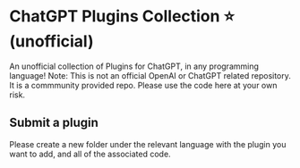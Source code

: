 # ChatGPT Plugins Collection ⭐️ (unofficial)

An unofficial collection of Plugins for ChatGPT, in any programming language! Note: This is not an official OpenAI or ChatGPT related repository. It is a commmunity provided repo. Please use the code here at your own risk.

## Submit a plugin

Please create a new folder under the relevant language with the plugin you want to add, and all of the associated code.

